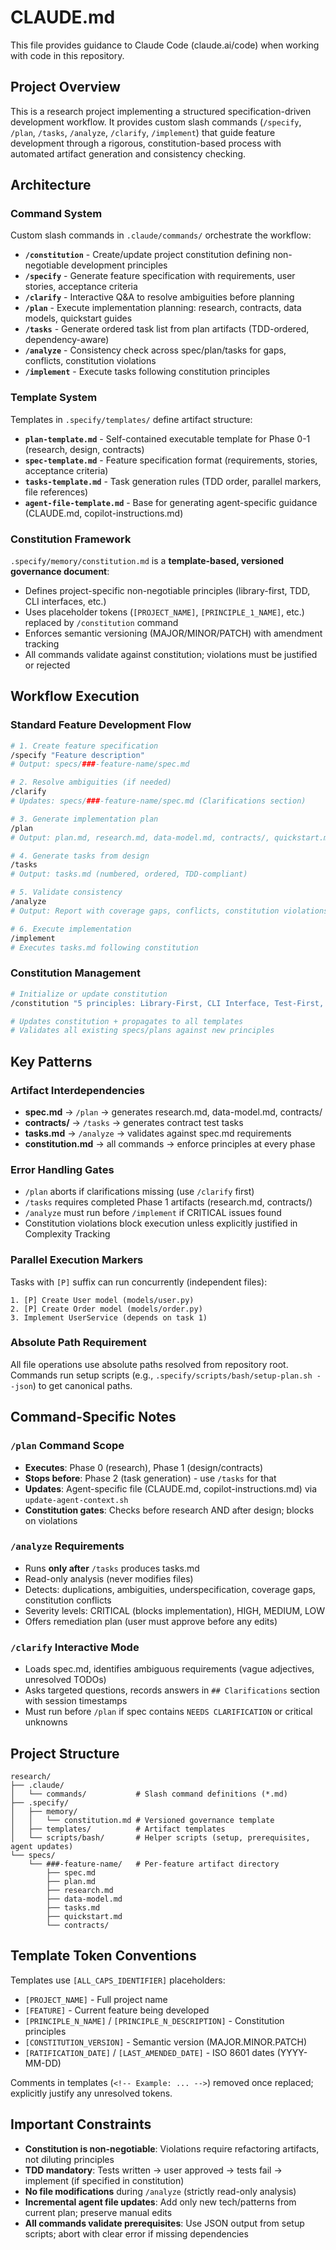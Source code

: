 # CLAUDE.md

This file provides guidance to Claude Code (claude.ai/code) when working with code in this repository.

## Project Overview

This is a research project implementing a structured specification-driven development workflow. It provides custom slash commands (`/specify`, `/plan`, `/tasks`, `/analyze`, `/clarify`, `/implement`) that guide feature development through a rigorous, constitution-based process with automated artifact generation and consistency checking.

## Architecture

### Command System
Custom slash commands in `.claude/commands/` orchestrate the workflow:
- **`/constitution`** - Create/update project constitution defining non-negotiable development principles
- **`/specify`** - Generate feature specification with requirements, user stories, acceptance criteria
- **`/clarify`** - Interactive Q&A to resolve ambiguities before planning
- **`/plan`** - Execute implementation planning: research, contracts, data models, quickstart guides
- **`/tasks`** - Generate ordered task list from plan artifacts (TDD-ordered, dependency-aware)
- **`/analyze`** - Consistency check across spec/plan/tasks for gaps, conflicts, constitution violations
- **`/implement`** - Execute tasks following constitution principles

### Template System
Templates in `.specify/templates/` define artifact structure:
- **`plan-template.md`** - Self-contained executable template for Phase 0-1 (research, design, contracts)
- **`spec-template.md`** - Feature specification format (requirements, stories, acceptance criteria)
- **`tasks-template.md`** - Task generation rules (TDD order, parallel markers, file references)
- **`agent-file-template.md`** - Base for generating agent-specific guidance (CLAUDE.md, copilot-instructions.md)

### Constitution Framework
`.specify/memory/constitution.md` is a **template-based, versioned governance document**:
- Defines project-specific non-negotiable principles (library-first, TDD, CLI interfaces, etc.)
- Uses placeholder tokens (`[PROJECT_NAME]`, `[PRINCIPLE_1_NAME]`, etc.) replaced by `/constitution` command
- Enforces semantic versioning (MAJOR/MINOR/PATCH) with amendment tracking
- All commands validate against constitution; violations must be justified or rejected

## Workflow Execution

### Standard Feature Development Flow
```bash
# 1. Create feature specification
/specify "Feature description"
# Output: specs/###-feature-name/spec.md

# 2. Resolve ambiguities (if needed)
/clarify
# Updates: specs/###-feature-name/spec.md (Clarifications section)

# 3. Generate implementation plan
/plan
# Output: plan.md, research.md, data-model.md, contracts/, quickstart.md

# 4. Generate tasks from design
/tasks
# Output: tasks.md (numbered, ordered, TDD-compliant)

# 5. Validate consistency
/analyze
# Output: Report with coverage gaps, conflicts, constitution violations

# 6. Execute implementation
/implement
# Executes tasks.md following constitution
```

### Constitution Management
```bash
# Initialize or update constitution
/constitution "5 principles: Library-First, CLI Interface, Test-First, Integration Testing, Observability"

# Updates constitution + propagates to all templates
# Validates all existing specs/plans against new principles
```

## Key Patterns

### Artifact Interdependencies
- **spec.md** → `/plan` → generates research.md, data-model.md, contracts/
- **contracts/** → `/tasks` → generates contract test tasks
- **tasks.md** → `/analyze` → validates against spec.md requirements
- **constitution.md** → all commands → enforce principles at every phase

### Error Handling Gates
- `/plan` aborts if clarifications missing (use `/clarify` first)
- `/tasks` requires completed Phase 1 artifacts (research.md, contracts/)
- `/analyze` must run before `/implement` if CRITICAL issues found
- Constitution violations block execution unless explicitly justified in Complexity Tracking

### Parallel Execution Markers
Tasks with `[P]` suffix can run concurrently (independent files):
```
1. [P] Create User model (models/user.py)
2. [P] Create Order model (models/order.py)
3. Implement UserService (depends on task 1)
```

### Absolute Path Requirement
All file operations use absolute paths resolved from repository root. Commands run setup scripts (e.g., `.specify/scripts/bash/setup-plan.sh --json`) to get canonical paths.

## Command-Specific Notes

### `/plan` Command Scope
- **Executes**: Phase 0 (research), Phase 1 (design/contracts)
- **Stops before**: Phase 2 (task generation) - use `/tasks` for that
- **Updates**: Agent-specific file (CLAUDE.md, copilot-instructions.md) via `update-agent-context.sh`
- **Constitution gates**: Checks before research AND after design; blocks on violations

### `/analyze` Requirements
- Runs **only after** `/tasks` produces tasks.md
- Read-only analysis (never modifies files)
- Detects: duplications, ambiguities, underspecification, coverage gaps, constitution conflicts
- Severity levels: CRITICAL (blocks implementation), HIGH, MEDIUM, LOW
- Offers remediation plan (user must approve before any edits)

### `/clarify` Interactive Mode
- Loads spec.md, identifies ambiguous requirements (vague adjectives, unresolved TODOs)
- Asks targeted questions, records answers in `## Clarifications` section with session timestamps
- Must run before `/plan` if spec contains `NEEDS CLARIFICATION` or critical unknowns

## Project Structure
```
research/
├── .claude/
│   └── commands/           # Slash command definitions (*.md)
├── .specify/
│   ├── memory/
│   │   └── constitution.md # Versioned governance template
│   ├── templates/          # Artifact templates
│   └── scripts/bash/       # Helper scripts (setup, prerequisites, agent updates)
└── specs/
    └── ###-feature-name/   # Per-feature artifact directory
        ├── spec.md
        ├── plan.md
        ├── research.md
        ├── data-model.md
        ├── tasks.md
        ├── quickstart.md
        └── contracts/
```

## Template Token Conventions
Templates use `[ALL_CAPS_IDENTIFIER]` placeholders:
- `[PROJECT_NAME]` - Full project name
- `[FEATURE]` - Current feature being developed
- `[PRINCIPLE_N_NAME]` / `[PRINCIPLE_N_DESCRIPTION]` - Constitution principles
- `[CONSTITUTION_VERSION]` - Semantic version (MAJOR.MINOR.PATCH)
- `[RATIFICATION_DATE]` / `[LAST_AMENDED_DATE]` - ISO 8601 dates (YYYY-MM-DD)

Comments in templates (`<!-- Example: ... -->`) removed once replaced; explicitly justify any unresolved tokens.

## Important Constraints
- **Constitution is non-negotiable**: Violations require refactoring artifacts, not diluting principles
- **TDD mandatory**: Tests written → user approved → tests fail → implement (if specified in constitution)
- **No file modifications** during `/analyze` (strictly read-only analysis)
- **Incremental agent file updates**: Add only new tech/patterns from current plan; preserve manual edits
- **All commands validate prerequisites**: Use JSON output from setup scripts; abort with clear error if missing dependencies